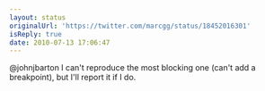 ```yaml
---
layout: status
originalUrl: 'https://twitter.com/marcgg/status/18452016301'
isReply: true
date: 2010-07-13 17:06:47
---
```


@johnjbarton I can't reproduce the most blocking one (can't add a breakpoint), but I'll report it if I do.
